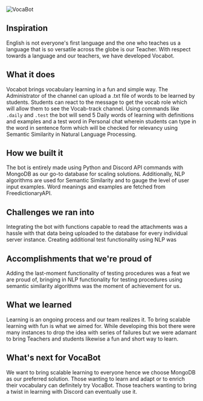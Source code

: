 ![VocaBot](https://i.imgur.com/3emgh7R.jpg)

## Inspiration

English is not everyone's first language and the one who teaches us a language that is so versatile across the globe is our Teacher.  With respect towards a language and our teachers, we have developed Vocabot.

## What it does
Vocabot brings vocabulary learning in a fun and simple way. The Administrator of the channel can upload a .txt file of words to be learned by students. Students can react to the message to get the vocab role which will allow them to see the Vocab-track channel. Using commands like `.daily` and `.test` the bot will send 5 Daily words of learning with definitions and examples and a test word in Personal chat wherein students can type in the word in sentence form which will be checked for relevancy using Semantic Similarity in Natural Language Processing. 

## How we built it
The bot is entirely made using Python and Discord API commands with MongoDB as our go-to database for scaling solutions. Additionally, NLP algorithms are used for Semantic Similarity and to gauge the level of user input examples. Word meanings and examples are fetched from FreedictionaryAPI.

## Challenges we ran into
Integrating the bot with functions capable to read the attachments was a hassle with that data being uploaded to the database for every individual server instance. Creating additional test functionality using NLP was 

## Accomplishments that we're proud of
Adding the last-moment functionality of testing procedures was a feat we are proud of, bringing in NLP functionality for testing procedures using semantic similarity algorithms was the moment of achievement for us.

## What we learned
Learning is an ongoing process and our team realizes it. To bring scalable learning with fun is what we aimed for. While developing this bot there were many instances to drop the idea with series of failures but we were adamant to bring Teachers and students likewise a fun and short way to learn. 

## What's next for VocaBot
We want to bring scalable learning to everyone hence we choose MongoDB as our preferred solution. Those wanting to learn and adapt or to enrich their vocabulary can definitely try VocaBot. Those teachers wanting to bring a twist in learning with Discord can eventually use it.

